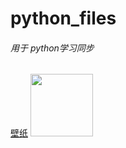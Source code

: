 
# python_files

###### 用于 python学习同步
[壁纸](https://github.com/NiNG-XiAOYUAN/python/blob/main/picture/230259hfkew67ed8a2piyc.png?raw=true)
<a href="https://github.com/NiNG-XiAOYUAN">
    <img src="https://avatars.githubusercontent.com/u/65067189?s=400&u=a9416a90b8b9fd91d47f23fdc57dd0eda3934420&v=4" width="100px">
</a> 

